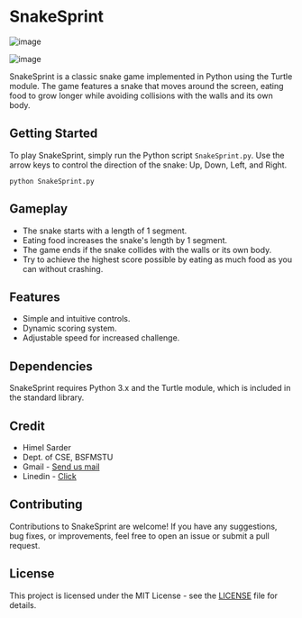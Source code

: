 # SnakeSprint   
![image](https://github.com/Himel-Sarder/SnakeSprint-A-python-turtle-game-project/assets/143216886/de428d93-80d0-4e4b-807a-bd015b3ecd0c)

![image](https://github.com/Himel-Sarder/SnakeSprint-A-python-turtle-game-project/assets/143216886/1ad691cf-ffc7-4614-befa-91dd22b88338)

SnakeSprint is a classic snake game implemented in Python using the Turtle module. The game features a snake that moves around the screen, eating food to grow longer while avoiding collisions with the walls and its own body.

## Getting Started

To play SnakeSprint, simply run the Python script `SnakeSprint.py`. Use the arrow keys to control the direction of the snake: Up, Down, Left, and Right.

```
python SnakeSprint.py
```

## Gameplay

- The snake starts with a length of 1 segment.
- Eating food increases the snake's length by 1 segment.
- The game ends if the snake collides with the walls or its own body.
- Try to achieve the highest score possible by eating as much food as you can without crashing.

## Features

- Simple and intuitive controls.
- Dynamic scoring system.
- Adjustable speed for increased challenge.

## Dependencies

SnakeSprint requires Python 3.x and the Turtle module, which is included in the standard library.
## Credit   
- Himel Sarder
- Dept. of CSE, BSFMSTU
- Gmail - [Send us mail](info.himelcse@gmail.com)
- Linedin - [Click](https://www.linkedin.com/in/himel-sarder/)    

## Contributing

Contributions to SnakeSprint are welcome! If you have any suggestions, bug fixes, or improvements, feel free to open an issue or submit a pull request.

## License

This project is licensed under the MIT License - see the [LICENSE](LICENSE) file for details.

